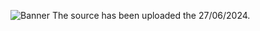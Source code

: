![Banner](https://github.com/SFC-hacker/Mario-Kart-7-Plugin-Deluxe-Source-Code/assets/67318218/2628a39a-dadc-43e8-98b6-097bc8dbc27a)
The source has been uploaded the 27/06/2024.
